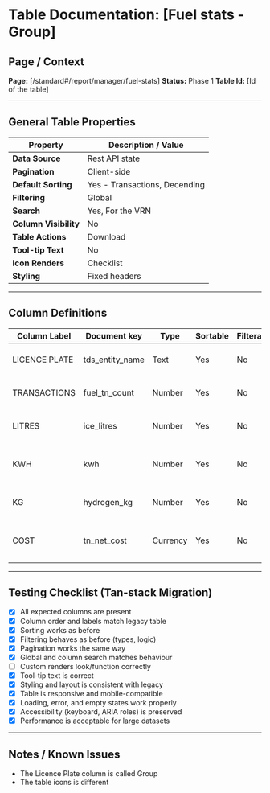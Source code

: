 # Table Documentation: [Fuel stats - Group]

## Page / Context
**Page:** [/standard#/report/manager/fuel-stats]
**Status:** Phase 1
**Table Id:** [Id of the table]

---

## General Table Properties

| Property             | Description / Value |
|----------------------|---------------------|
| **Data Source**      | Rest API state |
| **Pagination**       | Client-side |
| **Default Sorting**  | Yes - Transactions, Decending |
| **Filtering**        | Global |
| **Search**           | Yes, For the VRN |
| **Column Visibility**| No |
| **Table Actions**    | Download |
| **Tool-tip Text**    | No |
| **Icon Renders**     | Checklist |
| **Styling**          | Fixed headers |

---

## Column Definitions

| Column Label    | Document key     | Type     | Sortable | Filterable | Notes                                        |
|-----------------|------------------|----------|----------|------------|----------------------------------------------|
| LICENCE PLATE   | tds_entity_name  | Text     | Yes      | No         | Vehicle registration number                  |
| TRANSACTIONS    | fuel_tn_count    | Number   | Yes      | No         | Able to drip into the transactions           |
| LITRES          | ice_litres       | Number   | Yes      | No         | Fuel dispensed (L)                           |
| KWH             | kwh              | Number   | Yes      | No         | Energy equivalent (if EV hybrid)             |
| KG              | hydrogen_kg      | Number   | Yes      | No         | Likely CO₂ equivalent weight                 |
| COST            | tn_net_cost      | Currency | Yes      | No         | Monetary cost — shown as “-”                 |

---

## Testing Checklist (Tan-stack Migration)

- [x] All expected columns are present
- [x] Column order and labels match legacy table
- [x] Sorting works as before
- [x] Filtering behaves as before (types, logic)
- [x] Pagination works the same way
- [x] Global and column search matches behaviour
- [ ] Custom renders look/function correctly
- [x] Tool-tip text is correct
- [x] Styling and layout is consistent with legacy
- [x] Table is responsive and mobile-compatible
- [x] Loading, error, and empty states work properly
- [x] Accessibility (keyboard, ARIA roles) is preserved
- [x] Performance is acceptable for large datasets

---

## Notes / Known Issues

- The Licence Plate column is called Group
- The table icons is different
